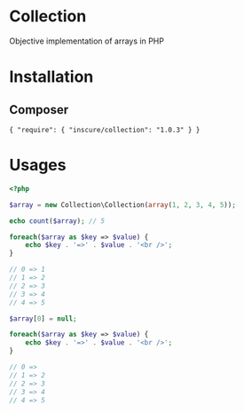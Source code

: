 # Collection
Objective implementation of arrays in PHP

# Installation

## Composer

``
{
    "require": {
        "inscure/collection": "1.0.3"
    }
}
``

# Usages

```php
<?php

$array = new Collection\Collection(array(1, 2, 3, 4, 5));

echo count($array); // 5

foreach($array as $key => $value) {
    echo $key . '=>' . $value . '<br />';
}

// 0 => 1
// 1 => 2
// 2 => 3
// 3 => 4
// 4 => 5

$array[0] = null;

foreach($array as $key => $value) {
    echo $key . '=>' . $value . '<br />';
}

// 0 => 
// 1 => 2
// 2 => 3
// 3 => 4
// 4 => 5
```
